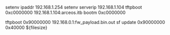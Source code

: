 setenv ipaddr 192.168.1.254 
setenv serverip 192.168.1.104
tftpboot 0xc0000000 192.168.1.104:arceos.itb
bootm 0xc0000000





tftpboot 0x90000000 192.168.0.1:fw_payload.bin.out
sf update 0x90000000 0x40000 ${filesize}












